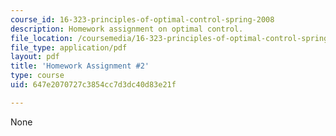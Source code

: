 ```yaml
---
course_id: 16-323-principles-of-optimal-control-spring-2008
description: Homework assignment on optimal control.
file_location: /coursemedia/16-323-principles-of-optimal-control-spring-2008/647e2070727c3854cc7d3dc40d83e21f_assn2.pdf
file_type: application/pdf
layout: pdf
title: 'Homework Assignment #2'
type: course
uid: 647e2070727c3854cc7d3dc40d83e21f

---
```

None